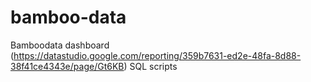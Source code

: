# bamboo-data
Bamboodata dashboard (https://datastudio.google.com/reporting/359b7631-ed2e-48fa-8d88-38f41ce4343e/page/Gt6KB) SQL scripts
